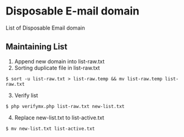 # Disposable E-mail domain

List of Disposable Email domain

## Maintaining List
1. Append new domain into list-raw.txt
2. Sorting duplicate file in list-raw.txt
```console
$ sort -u list-raw.txt > list-raw.temp && mv list-raw.temp list-raw.txt
```
3. Verify list
```console
$ php verifymx.php list-raw.txt new-list.txt
```
4. Replace new-list.txt to list-active.txt
```console
$ mv new-list.txt list-active.txt
```
